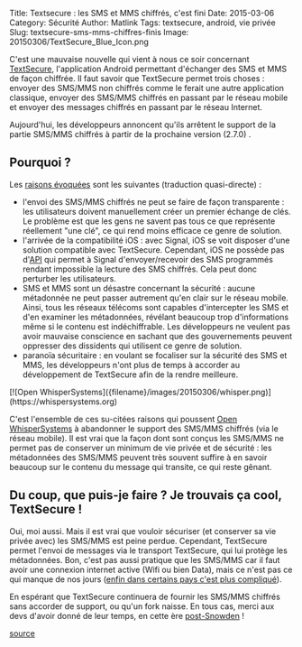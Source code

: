 Title: Textsecure : les SMS et MMS chiffrés, c'est fini
Date: 2015-03-06
Category: Sécurité
Author: Matlink
Tags: textsecure, android, vie privée
Slug: textsecure-sms-mms-chiffres-finis
Image: 20150306/TextSecure_Blue_Icon.png

C'est une mauvaise nouvelle qui vient à nous ce soir concernant [TextSecure](https://whispersystems.org/#encrypted_texts), l'application Android permettant d'échanger des SMS et MMS de façon chiffrée. Il faut savoir que TextSecure permet trois choses : envoyer des SMS/MMS non chiffrés comme le ferait une autre application classique, envoyer des SMS/MMS chiffrés en passant par le réseau mobile et envoyer des messages chiffrés en passant par le réseau Internet. 

Aujourd'hui, les développeurs annoncent qu'ils arrêtent le support de la partie SMS/MMS chiffrés à partir de la prochaine version (2.7.0) .

Pourquoi ?
----------
Les [raisons évoquées](https://whispersystems.org/blog/goodbye-encrypted-sms/) sont les suivantes (traduction quasi-directe) : 

- l'envoi des SMS/MMS chiffrés ne peut se faire de façon transparente : les utilisateurs doivent manuellement créer un premier échange de clés. Le problème est que les gens ne savent pas tous ce que représente réellement "une clé", ce qui rend moins efficace ce genre de solution. 
- l'arrivée de la compatibilité iOS : avec Signal, iOS se voit disposer d'une solution compatible avec TextSecure. Cependant, iOS ne possède pas d'[API](https://fr.wikipedia.org/wiki/Interface_de_programmation) qui permet à Signal d'envoyer/recevoir des SMS programmés rendant impossible la lecture des SMS chiffrés. Cela peut donc perturber les utilisateurs.
- SMS et MMS sont un désastre concernant la sécurité : aucune métadonnée ne peut passer autrement qu'en clair sur le réseau mobile. Ainsi, tous les réseaux télécoms sont capables d'intercepter les SMS et d'en examiner les métadonnées, révélant beaucoup trop d'informations même si le contenu est indéchiffrable. Les développeurs ne veulent pas avoir mauvaise conscience en sachant que des gouvernements peuvent oppresser des dissidents qui utilisent ce genre de solution.
- paranoïa sécuritaire : en voulant se focaliser sur la sécurité des SMS et MMS, les développeurs n'ont plus de temps à accorder au développement de TextSecure afin de la rendre meilleure.

<scan class="float-left">
[![Open WhisperSystems]({filename}/images/20150306/whisper.png)](https://whispersystems.org)
</scan>


C'est l'ensemble de ces su-citées raisons qui poussent [Open WhisperSystems](https://whispersystems.org) à abandonner le support des SMS/MMS chiffrés (via le réseau mobile). 
Il est vrai que la façon dont sont conçus les SMS/MMS ne permet pas de conserver un minimum de vie privée et de sécurité : les métadonnées des SMS/MMS peuvent très souvent suffire à en savoir beaucoup sur le contenu du message qui transite, ce qui reste gênant.

Du coup, que puis-je faire ? Je trouvais ça cool, TextSecure !
--------------------------------------------------------------
Oui, moi aussi. Mais il est vrai que vouloir sécuriser (et conserver sa vie privée avec) les SMS/MMS est peine perdue. 
Cependant, TextSecure permet l'envoi de messages via le transport TextSecure, qui lui protège les métadonnées. Bon, c'est pas aussi pratique que les SMS/MMS car il faut avoir une connexion internet active (Wifi ou bien Data), mais ce n'est pas ce qui manque de nos jours ([enfin dans certains pays c'est plus compliqué](https://twitter.com/TAbugharsa/status/573945270699950080)).

En espérant que TextSecure continuera de fournir les SMS/MMS chiffrés sans accorder de support, ou qu'un fork naisse. En tous cas, merci aux devs d'avoir donné de leur temps, en cette ère [post-Snowden](https://en.wikipedia.org/wiki/Edward_Snowden) !

[source](https://whispersystems.org/blog/goodbye-encrypted-sms/)